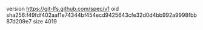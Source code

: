 version https://git-lfs.github.com/spec/v1
oid sha256:f49fdf402aaf1e74344bf454ecd9425643cfe32d0d4bb992a9998fbb87d209e7
size 4019
